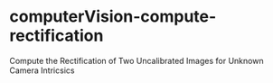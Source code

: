 # computerVision-compute-rectification
Compute the Rectification of Two Uncalibrated Images for Unknown Camera Intricsics
